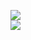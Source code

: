 [![](https://img.shields.io/badge/Made%20With-Github%20Spray-lightgrey.svg?style=for-the-badge&logo=github)](https://github.com/Annihil/github-spray#3814)  
[![](https://i.imgur.com/2DrTn0Z.gif)](https://github.com/Annihil/github-spray)